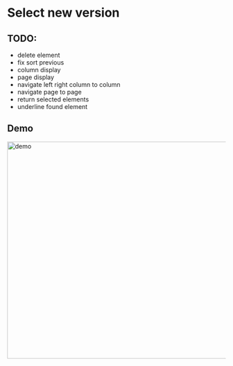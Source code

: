 # Select new version

## TODO:
- delete element
- fix sort previous
- column display
- page display
- navigate left right column to column
- navigate page to page
- return selected elements
- underline found element



## Demo

<img src="https://i.imgur.com/BHfhj0n.gif" alt="demo" width="800" height="500">
